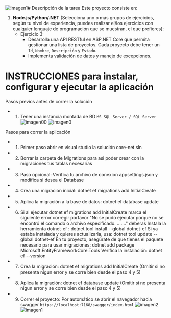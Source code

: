 ![imagen1](https://github.com/user-attachments/assets/05f91b7b-f11c-409c-be43-aa935f62589b)# Descripción de la tarea
Este proyecto consiste en:
1. **Node.js/Python/.NET** (Selecciona uno o más grupos de ejercicios, según tu nivel de experiencia, puedes realizar el/los ejercicios con cualquier lenguaje de programación que se muestran, el que prefieres):
   - Ejercicio 3:
     - Desarrolla una API RESTful en ASP.NET Core que permita gestionar una lista de proyectos. Cada proyecto debe tener un `Id`, `Nombre`, `Descripción` y `Estado`.
     - Implementa validación de datos y manejo de excepciones.


# INSTRUCCIONES para instalar, configurar y ejecutar la aplicación
Pasos previos antes de correr la solución
- 1) Tener una instancia montada de BD `MS SQL Server / SQL Server`
     ![imagen00](https://github.com/user-attachments/assets/4eba23ef-d657-4bbf-ae5a-f8e6d708834a)
     ![imagen0](https://github.com/user-attachments/assets/027da399-1205-4a40-8e2b-431e2fa8dcca)


Pasos para correr la aplicación
- 1) Primer paso abrir en visual studio la solución core-net.sln
- 2) Borrar la carpeta de Migrations para asi poder crear con la migraciones tus tablas necesarias
- 3) Paso opcional: Verifica tu archivo de conexion appsettings.json y modifica si desea el Database
- 4) Crea una migración inicial: dotnet ef migrations add InitialCreate
- 5) Aplica la migración a la base de datos: dotnet ef database update
- 6) Si al ejecutar dotnet ef migrations add InitialCreate marca el siguiente error corregir porfavor "No se pudo ejecutar porque no se encontró el comando o archivo especificado. ......."
    deberas Instala la herramienta dotnet-ef : dotnet tool install --global dotnet-ef
    Si ya estaba instalada y quieres actualizarla, usa: dotnet tool update --global dotnet-ef
    En tu proyecto, asegúrate de que tienes el paquete necesario para usar migraciones: dotnet add package Microsoft.EntityFrameworkCore.Tools
    Verifica la instalación: dotnet ef --version
- 7) Crea la migración: dotnet ef migrations add InitialCreate (Omitir si no presenta nigun error y se corre bien desde el paso 4 y 5)
- 8) Aplica la migración: dotnet ef database update (Omitir si no presenta nigun error y se corre bien desde el paso 4 y 5)
- 9) Correr el proyecto: Por automático se abrir el navegador hacia swagger `https://localhost:7168/swagger/index.html`
    ![imagen2](https://github.com/user-attachments/assets/887b8ec4-6932-4ce1-b09a-dfd882a2dcaa)
    ![imagen1](https://github.com/user-attachments/assets/224f9473-5d36-4e2d-a1b8-4eaa0054b614)



    
